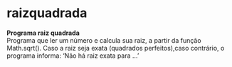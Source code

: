 # raizquadrada
 **Programa raiz quadrada**  
Programa que ler um número e calcula sua raiz, a partir da função Math.sqrt().
Caso a raiz seja exata (quadrados perfeitos),caso contrário,
o programa informa: ‘Não há raiz exata para ...’
